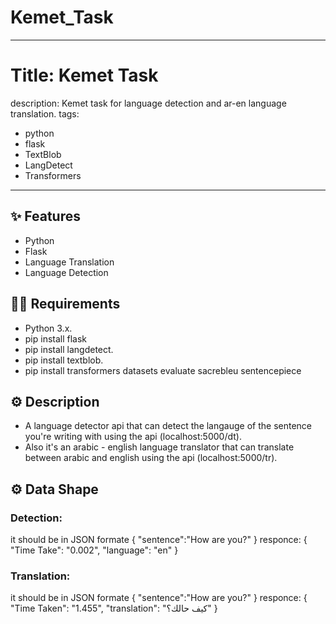 # Kemet_Task
---
# Title: Kemet Task
description: Kemet task for language detection and ar-en language translation.
tags:
  - python
  - flask
  - TextBlob
  - LangDetect
  - Transformers
---


## ✨ Features

- Python
- Flask
- Language Translation
- Language Detection

## 💁‍♀️ Requirements

- Python 3.x.
- pip install flask 
- pip install langdetect.
- pip install textblob.
- pip install transformers datasets evaluate sacrebleu sentencepiece

## ⚙️ Description
- A language detector api that can detect the langauge of the sentence you're writing with using the api (localhost:5000/dt).
- Also it's an arabic - english language translator that can translate between arabic and english using the api (localhost:5000/tr).

## ⚙️ Data Shape
  ### Detection:
it should be in JSON formate
{
  "sentence":"How are you?"
}
responce:
{
  "Time Take": "0.002",
  "language": "en"
}

### Translation:
it should be in JSON formate
{
  "sentence":"How are you?"
}
responce:
{
    "Time Taken": "1.455",
    "translation": "كيف حالك؟"
}
